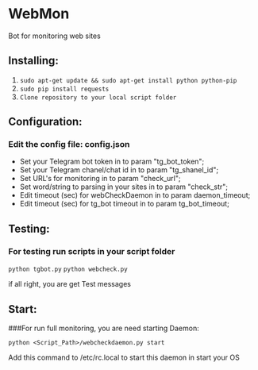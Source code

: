# WebMon

Bot for monitoring web sites

## Installing:
1. ```sudo apt-get update && sudo apt-get install python python-pip```
2. ```sudo pip install requests```
3. ```Clone repository to your local script folder```

## Configuration:
### Edit the config file: config.json
   - Set your Telegram bot token in to param "tg_bot_token";
   - Set your Telegram chanel/chat id in to param "tg_shanel_id";
   - Set URL's for monitoring in to param "check_url";
   - Set word/string to parsing in your sites in to param "check_str";
   - Edit timeout (sec) for webCheckDaemon in to param daemon_timeout;
   - Edit timeout (sec) for tg_bot timeout in to param tg_bot_timeout;

## Testing:
### For testing run scripts in your script folder
```python tgbot.py```
```python webcheck.py```

if all right, you are get Test messages

## Start:
###For run full monitoring, you are need starting Daemon:

```python <Script_Path>/webcheckdaemon.py start```

Add this command to /etc/rc.local to start this daemon in start your OS
